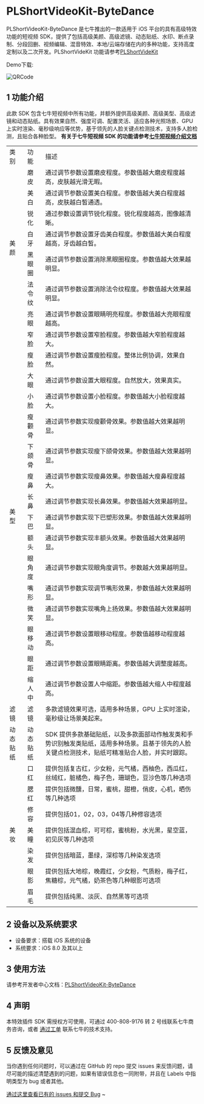 # PLShortVideoKit-ByteDance

PLShortVideoKit-ByteDance 是七牛推出的一款适用于 iOS 平台的具有高级特效功能的短视频 SDK，提供了包括高级美颜、高级滤镜、动态贴纸、水印、断点录制、分段回删、视频编辑、混音特效、本地/云端存储在内的多种功能，支持高度定制以及二次开发。PLShortVideKit 功能请参考[PLShortVideKit](https://github.com/pili-engineering/PLShortVideoKit/blob/master/README.md)

Demo下载:

![QRCode](http://pk0jd2tt5.bkt.clouddn.com/PLShortVideoKit-ByteDance.png)

## 1 功能介绍

此款 SDK 包含七牛短视频中所有功能，并额外提供高级美颜、高级美型、高级滤镜和动态贴纸。具有效果自然、强度可调、配置灵活、适应各种光照场景、GPU 上实时渲染、毫秒级响应等优势，基于领先的人脸关键点检测技术，支持多人脸检测，且贴合各种脸型。
**有关于七牛短视频 SDK 的功能请参考[七牛短视频介绍文档](https://github.com/pili-engineering/PLShortVideoKit/blob/master/README.md)**

<table>
   <tr>
      <td>类别</td>
      <td>功能</td>
      <td>描述</td>
   </tr>
   <tr>
      <td rowspan="7">美颜</td>
      <td>磨皮</td>
      <td>通过调节参数设置磨皮程度。参数值越大磨皮程度越高，皮肤越光滑无暇。</td>
   </tr>
   <tr>
      <td>美白</td>
      <td>通过调节参数设置美白程度。参数值越大美白程度越高，皮肤越白皙通透。</td>
   </tr>
   <tr>
      <td>锐化</td>
      <td>通过参数设置调节锐化程度。锐化程度越高，图像越清晰。</td>
   </tr>
   <tr>
      <td>白牙</td>
      <td>通过调节参数设置牙齿美白程度。参数值越大美白程度越高，牙齿越白皙。</td>
   </tr>
   <tr>
      <td>黑眼圈</td>
      <td>通过调节参数设置消除黑眼圈程度。参数值越大效果越明显。</td>
   </tr>
   <tr>
      <td>法令纹</td>
      <td>通过调节参数设置消除法令纹程度。参数值越大效果越明显。</td>
   </tr>
   <tr>
      <td>亮眼</td>
      <td>通过调节参数设置眼睛明亮程度。参数值越大亮眼程度越高。</td>
   </tr>
   <tr>
      <td rowspan="16">美型</td>
      <td>窄脸</td>
      <td>通过调节参数设置窄脸程度。参数值越大窄脸程度越大。</td>
   </tr>
   <tr>
      <td>瘦脸</td>
      <td>通过调节参数设置瘦脸程度。整体比例协调，效果自然。</td>
   </tr>
   <tr>
      <td>大眼</td>
      <td>通过调节参数设置大眼程度。自然放大，效果真实。</td>
   </tr>
   <tr>
      <td>小脸</td>
      <td>通过调节参数设置小脸程度。参数值越大小脸程度越大。</td>
   </tr>
   <tr>
      <td>瘦颧骨</td>
      <td>通过调节参数实现瘦颧骨效果。参数值越大效果越明显。</td>
   </tr>
   <tr>
      <td>下颌骨</td>
      <td>通过调节参数实现瘦下颌骨效果。参数值越大效果越明显。</td>
   </tr>
   <tr>
      <td>瘦鼻</td>
      <td>通过调节参数实现瘦鼻效果。参数值越大瘦鼻程度越大。</td>
   </tr>
   <tr>
      <td>长鼻</td>
      <td>通过调节参数实现长鼻效果。参数值越大效果越明显。</td>
   </tr>
   <tr>
      <td>下巴</td>
      <td>通过调节参数实现下巴塑形效果。参数值越大效果越明显。</td>
   </tr>
   <tr>
      <td>额头</td>
      <td>通过调节参数实现丰额头效果。参数值越大效果越明显。</td>
   </tr>
   <tr>
      <td>眼角度</td>
      <td>通过调节参数实现眼角度调节。参数越大效果越明显。</td>
   </tr>
   <tr>
      <td>嘴形</td>
      <td>通过调节参数实现调节嘴形效果，参数值越大效果越明显。</td>
   </tr>
   <tr>
      <td>微笑</td>
      <td>通过调节参数实现嘴角上扬效果。参数值越大效果越明显。</td>
   </tr>
   <tr>
      <td>眼移动</td>
      <td>通过调节参数设置眼移动程度。参数值越移动程度越高。</td>
   </tr>
   <tr>
      <td>眼距</td>
      <td>通过调节参数设置眼睛距离。参数值越大调整度越高。</td>
   </tr>
   <tr>
      <td>缩人中</td>
      <td>通过调节参数设置人中缩距。参数值越大缩人中程度越高。</td>
   </tr>
   <tr>
      <td>滤镜</td>
      <td>滤镜</td>
      <td>多款滤镜效果可选，适用多种场景，GPU 上实时渲染，毫秒级让场景美起来。</td>
   </tr>
   <tr>
      <td>动态贴纸</td>
      <td>动态贴纸</td>
      <td>SDK 提供多款基础贴纸，以及多款面部动作触发类和手势识别触发类贴纸，适用多种场景。且基于领先的人脸关键点检测技术，贴纸可精准贴合人脸，并实时跟踪。</td>
   </tr>
   <tr>
      <td rowspan="7">美妆</td>
      <td>口红</td>
      <td>提供包括复古红，少女粉，元气橘，西柚色，西瓜红，丝绒红，脏橘色，梅子色，珊瑚色，豆沙色等几种选项</td>
   </tr>
   <tr>
      <td>腮红</td>
      <td>提供包括微醺，日常，蜜桃，甜橙，俏皮，心机，晒伤等几种选项</td>
   </tr>
   <tr>
      <td>修容</td>
      <td>提供包括01，02，03，04等几种修容选项</td>
   </tr>
   <tr>
      <td>美瞳</td>
      <td>提供包括混血棕，可可棕，蜜桃粉，水光黑，星空蓝，初见灰等几种选项</td>
   </tr>
   <tr>
      <td>染发</td>
      <td>提供包括暗蓝，墨绿，深棕等几种染发选项</td>
   </tr>
   <tr>
      <td>眼影</td>
      <td>提供包括大地棕，晚霞红，少女粉，气质粉，梅子红，焦糖棕，元气橘，奶茶色等几种眼影可选项</td>
   </tr>
   <tr>
      <td>眉毛</td>
      <td>提供包括纯黑、淡灰、自然黑等可选项</td>
   </tr>
</table>

## 2 设备以及系统要求

- 设备要求：搭载 iOS 系统的设备
- 系统要求：iOS 8.0 及其以上

## 3 使用方法

请参考开发者中心文档：[PLShortVideoKit-ByteDance](Document/PLShortVideoKit-ByteDance.md)

## 4 声明

本特效插件 SDK 需授权方可使用，可通过 400-808-9176 转 2 号线联系七牛商务咨询，或者 [通过工单](https://support.qiniu.com/?ref=developer.qiniu.com) 联系七牛的技术支持。

## 5 反馈及意见

当你遇到任何问题时，可以通过在 GitHub 的 repo 提交 issues 来反馈问题，请尽可能的描述清楚遇到的问题，如果有错误信息也一同附带，并且在 Labels 中指明类型为 bug 或者其他。

[通过这里查看已有的 issues 和提交 Bug](https://github.com/pili-engineering/PLShortVideoKit-ByteDance/issues)
~

